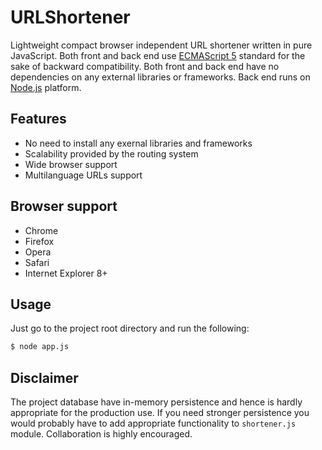 # URLShortener

  Lightweight compact browser independent URL shortener written in pure JavaScript. Both front and back end use [ECMAScript 5](https://www.ecma-international.org/ecma-262/5.1/) standard for the sake of backward compatibility. Both front and back end have no dependencies on any external libraries or frameworks. Back end runs on [Node.js](https://nodejs.org/) platform.

  ## Features

  * No need to install any exernal libraries and frameworks
  * Scalability provided by the routing system
  * Wide browser support
  * Multilanguage URLs support

  ## Browser support

  * Chrome
  * Firefox
  * Opera
  * Safari
  * Internet Explorer 8+

  ## Usage

  Just go to the project root directory and run the following:

```bash
$ node app.js
```

  ## Disclaimer
  The project database have in-memory persistence and hence is hardly appropriate for the production use. If you need stronger persistence you would probably have to add appropriate functionality to `shortener.js` module. Collaboration is highly encouraged.

